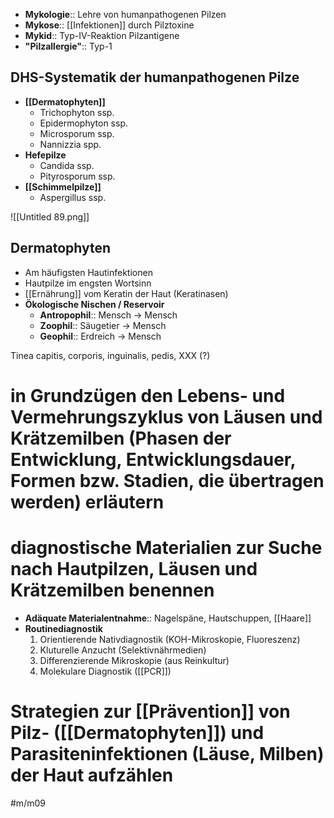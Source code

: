 - **Mykologie**:: Lehre von humanpathogenen Pilzen
- **Mykose**:: [[Infektionen]] durch Pilztoxine
- **Mykid**:: Typ-IV-Reaktion Pilzantigene
- **"Pilzallergie"**:: Typ-1

## DHS-Systematik der humanpathogenen Pilze

- **[[Dermatophyten]]**
    - Trichophyton ssp.
    - Epidermophyton ssp.
    - Microsporum ssp.
    - Nannizzia spp.
- **Hefepilze**
    - Candida ssp.
    - Pityrosporum ssp.
- **[[Schimmelpilze]]**
    - Aspergillus ssp.

![[Untitled 89.png]]

## Dermatophyten

- Am häufigsten Hautinfektionen
- Hautpilze im engsten Wortsinn
- [[Ernährung]] vom Keratin der Haut (Keratinasen)
- **Ökologische Nischen / Reservoir**
    - **Antropophil**:: Mensch → Mensch
    - **Zoophil**:: Säugetier → Mensch
    - **Geophil**:: Erdreich → Mensch

Tinea capitis, corporis, inguinalis, pedis, XXX (?)

# in Grundzügen den Lebens- und Vermehrungszyklus von Läusen und Krätzemilben (Phasen der Entwicklung, Entwicklungsdauer, Formen bzw. Stadien, die übertragen werden) erläutern

# diagnostische Materialien zur Suche nach Hautpilzen, Läusen und Krätzemilben benennen

- **Adäquate Materialentnahme**:: Nagelspäne, Hautschuppen, [[Haare]]
- **Routinediagnostik**
    1. Orientierende Nativdiagnostik (KOH-Mikroskopie, Fluoreszenz)
    2. Kluturelle Anzucht (Selektivnährmedien)
    3. Differenzierende Mikroskopie (aus Reinkultur)
    4. Molekulare Diagnostik ([[PCR]])

# Strategien zur [[Prävention]] von Pilz- ([[Dermatophyten]]) und Parasiteninfektionen (Läuse, Milben) der Haut aufzählen

#m/m09
